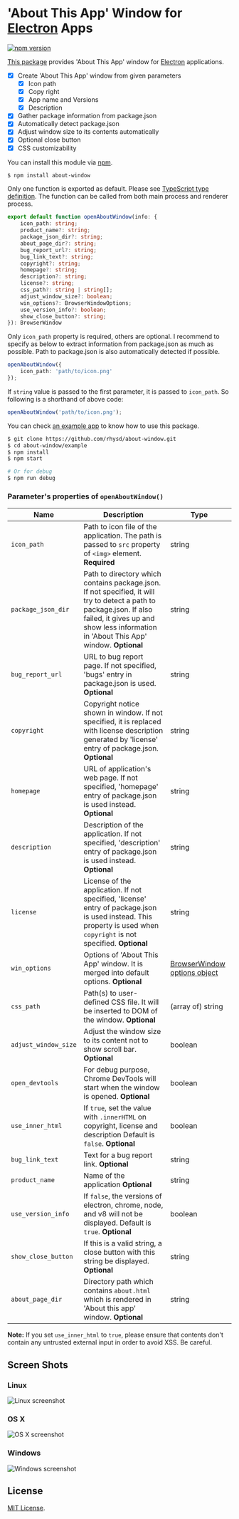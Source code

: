'About This App' Window for [Electron](https://github.com/atom/electron) Apps
=============================================================================
[![npm version](https://badge.fury.io/js/about-window.svg)](https://www.npmjs.com/package/about-window)

[This package](https://www.npmjs.com/package/about-window) provides 'About This App' window for [Electron](https://github.com/atom/electron) applications.

- [x] Create 'About This App' window from given parameters
  - [x] Icon path
  - [x] Copy right
  - [x] App name and Versions
  - [x] Description
- [x] Gather package information from package.json
- [x] Automatically detect package.json
- [x] Adjust window size to its contents automatically
- [x] Optional close button
- [x] CSS customizability

You can install this module via [npm](https://www.npmjs.com/).

```sh
$ npm install about-window
```

Only one function is exported as default.  Please see [TypeScript type definition](index.d.ts).
The function can be called from both main process and renderer process.

```typescript
export default function openAboutWindow(info: {
    icon_path: string;
    product_name?: string;
    package_json_dir?: string;
    about_page_dir?: string;
    bug_report_url?: string;
    bug_link_text?: string;
    copyright?: string;
    homepage?: string;
    description?: string;
    license?: string;
    css_path?: string | string[];
    adjust_window_size?: boolean;
    win_options?: BrowserWindowOptions;
    use_version_info?: boolean;
    show_close_button?: string;
}): BrowserWindow
```

Only `icon_path` property is required, others are optional.
I recommend to specify as below to extract information from package.json as much as possible.
Path to package.json is also automatically detected if possible.

```typescript
openAboutWindow({
    icon_path: 'path/to/icon.png'
});
```

If `string` value is passed to the first parameter, it is passed to `icon_path`. So following is a shorthand of above code:

```typescript
openAboutWindow('path/to/icon.png');
```

You can check [an example app](example) to know how to use this package.

```sh
$ git clone https://github.com/rhysd/about-window.git
$ cd about-window/example
$ npm install
$ npm start

# Or for debug
$ npm run debug
```

### Parameter's properties of `openAboutWindow()`

| Name | Description | Type |
|------|-------------|------|
| `icon_path` | Path to icon file of the application. The path is passed to `src` property of `<img>` element. **Required** | string |
| `package_json_dir` | Path to directory which contains package.json.  If not specified, it will try to detect a path to package.json.  If also failed, it gives up and show less information in 'About This App' window. **Optional** | string |
| `bug_report_url` | URL to bug report page.  If not specified, 'bugs' entry in package.json is used. **Optional** | string |
| `copyright` | Copyright notice shown in window.  If not specified, it is replaced with license description generated by 'license' entry of package.json. **Optional** | string |
| `homepage` | URL of application's web page.  If not specified, 'homepage' entry of package.json is used instead. **Optional** | string |
| `description` | Description of the application.  If not specified, 'description' entry of package.json is used instead. **Optional** | string |
| `license` | License of the application.  If not specified, 'license' entry of package.json is used instead. This property is used when `copyright` is not specified. **Optional** | string |
| `win_options` | Options of 'About This App' window.  It is merged into default options. **Optional** | [BrowserWindow options object](https://github.com/atom/electron/blob/master/docs/api/browser-window.md#new-browserwindowoptions) |
| `css_path` | Path(s) to user-defined CSS file.  It will be inserted to DOM of the window. **Optional** | (array of) string |
| `adjust_window_size` | Adjust the window size to its content not to show scroll bar. **Optional** | boolean |
| `open_devtools` | For debug purpose, Chrome DevTools will start when the window is opened. **Optional** | boolean |
| `use_inner_html` | If `true`, set the value with `.innerHTML` on copyright, license and description Default is `false`. **Optional** | boolean |
| `bug_link_text` | Text for a bug report link. **Optional** | string |
| `product_name` | Name of the application **Optional** | string |
| `use_version_info` | If `false`, the versions of electron, chrome, node, and v8 will not be displayed. Default is `true`. **Optional** | boolean |
| `show_close_button` | If this is a valid string, a close button with this string be displayed. **Optional** | string |
| `about_page_dir` | Directory path which contains `about.html` which is rendered in 'About this app' window. **Optional** | string |

**Note:** If you set `use_inner_html` to `true`, please ensure that contents don't contain any untrusted external input
in order to avoid XSS. Be careful.

## Screen Shots

### Linux

![Linux screenshot](https://raw.githubusercontent.com/rhysd/ss/master/about-window/about-window-linux.png)

### OS X

![OS X screenshot](https://raw.githubusercontent.com/rhysd/ss/master/about-window/about-window-os-x.png)

### Windows

![Windows screenshot](https://raw.githubusercontent.com/rhysd/ss/master/about-window/about-window-windows.jpg)

## License

[MIT License](/LICENSE.txt).

